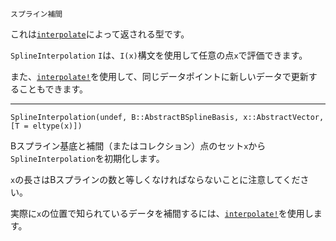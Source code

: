 ```
スプライン補間
```

これは[`interpolate`](@ref)によって返される型です。

`SplineInterpolation` `I`は、`I(x)`構文を使用して任意の点`x`で評価できます。

また、[`interpolate!`](@ref)を使用して、同じデータポイントに新しいデータで更新することもできます。

---

```
SplineInterpolation(undef, B::AbstractBSplineBasis, x::AbstractVector, [T = eltype(x)])
```

Bスプライン基底と補間（またはコレクション）点のセット`x`から`SplineInterpolation`を初期化します。

`x`の長さはBスプラインの数と等しくなければならないことに注意してください。

実際に`x`の位置で知られているデータを補間するには、[`interpolate!`](@ref)を使用します。
